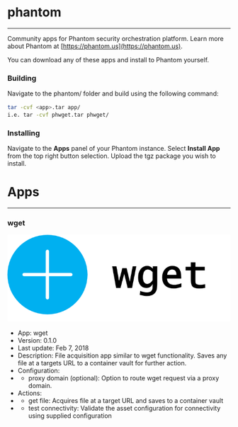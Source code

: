 # phantom
-------------
Community apps for Phantom security orchestration platform.
Learn more about Phantom at [https://phantom.us](https://phantom.us).

You can download any of these apps and install to Phantom yourself.

### Building
Navigate to the phantom/ folder and build using the following command:
```bash
tar -cvf <app>.tar app/
i.e. tar -cvf phwget.tar phwget/
```
### Installing
Navigate to the **Apps** panel of your Phantom instance.
Select **Install App** from the top right button selection.
Upload the tgz package you wish to install.

# Apps
-------------
### wget
![wget logo](./phwget/wget.png "wget logo")
- App: wget
- Version: 0.1.0
- Last update: Feb 7, 2018
- Description: File acquisition app similar to wget functionality. Saves any file at a targets URL to a container vault for further action.
- Configuration:
- - proxy domain (optional): Option to route wget request via a proxy domain.
- Actions:
- - get file: Acquires file at a target URL and saves to a container vault
- - test connectivity: Validate the asset configuration for connectivity using supplied configuration